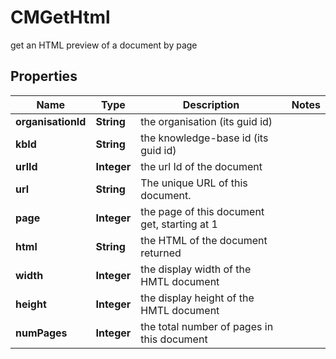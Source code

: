

# CMGetHtml

get an HTML preview of a document by page

## Properties

| Name | Type | Description | Notes |
|------------ | ------------- | ------------- | -------------|
|**organisationId** | **String** | the organisation (its guid id) |  |
|**kbId** | **String** | the knowledge-base id (its guid id) |  |
|**urlId** | **Integer** | the url Id of the document |  |
|**url** | **String** | The unique URL of this document. |  |
|**page** | **Integer** | the page of this document get, starting at 1 |  |
|**html** | **String** | the HTML of the document returned |  |
|**width** | **Integer** | the display width of the HMTL document |  |
|**height** | **Integer** | the display height of the HMTL document |  |
|**numPages** | **Integer** | the total number of pages in this document |  |



